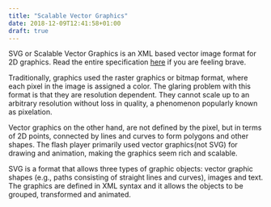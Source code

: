 ```yaml
---
title: "Scalable Vector Graphics"
date: 2018-12-09T12:41:58+01:00
draft: true
---
```


SVG or Scalable Vector Graphics is an XML based vector image format for 2D graphics. Read the entire specification  [here](https://www.w3.org/TR/SVG2/) if you are feeling brave.

Traditionally, graphics used the raster graphics or bitmap format, where each pixel in the image is assigned a color. The glaring problem with this format is that they are resolution dependent. They cannot scale up to an arbitrary resolution without loss in quality, a phenomenon popularly known as pixelation.

Vector graphics on the other hand, are not defined by the pixel, but in terms of 2D points, connected by lines and curves to form polygons and other shapes. The flash player primarily used vector graphics(not SVG) for drawing and animation, making the graphics seem rich and scalable.

SVG is a format that allows three types of graphic objects: vector graphic shapes (e.g., paths consisting of straight lines and curves), images and text.  The graphics are defined in XML syntax and it allows the objects to be grouped, transformed and animated.
